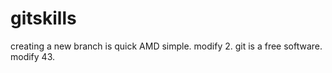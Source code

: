 # gitskills
creating a new branch is quick AMD simple.
modify 2.
git is a free software.
modify 43.
